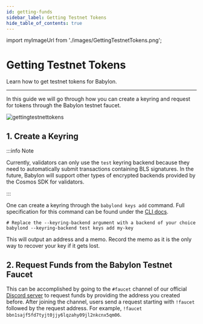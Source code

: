 ```yaml
---
id: getting-funds
sidebar_label: Getting Testnet Tokens
hide_table_of_contents: true
---
```

import myImageUrl from './images/GettingTestnetTokens.png';

# Getting Testnet Tokens

Learn how to get testnet tokens for Babylon.

---

In this guide we will go through how you can create a keyring and request for tokens
through the Babylon testnet faucet.

<div style={{justifyContent: 'center', display: 'flex', marginBottom: '50px'}}>
    <img style={{width: "1000px"}} src={myImageUrl} alt="gettingtestnettokens" />
</div>


## 1. Create a Keyring

:::info Note

Currently, validators can only use the `test` keyring backend
because they need to automatically submit transactions containing BLS signatures.
In the future,
Babylon will support other types of encrypted backends provided
by the Cosmos SDK for validators.

:::

One can create a keyring through the `babylond keys add` command. Full specification
for this command can be found under the [CLI docs](../cli/babylond/keys/babylondkeysdd.md).

```console
# Replace the --keyring-backend argument with a backend of your choice
babylond --keyring-backend test keys add my-key
```

This will output an address and a memo. Record the memo as it is the only way to recover your key if it gets lost.

## 2. Request Funds from the Babylon Testnet Faucet

This can be accomplished by going to the `#faucet` channel of our official [Discord server](https://discord.com/invite/babylonchain) to 
request funds by providing the address you created before.
After joining the channel, users send a request starting with `!faucet` followed by the request address.
For example, `!faucet bbn1sajf5fd7tyjt0jjy6lqzahy09jl2nkcnx5qm06`.
